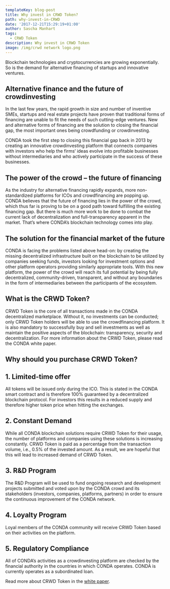 ```yaml
---
templateKey: blog-post
title: Why invest in CRWD Token?
path: why-invest-in-CRWD
date: '2017-12-21T15:29:19+01:00'
author: Sascha Manhart
tags:
  - CRWD Token
description: Why invest in CRWD Token
image: /img/crwd network logo.png
---
```

Blockchain technologies and cryptocurrencies are growing exponentially. So is the demand for alternative financing of startups and innovative ventures.

## Alternative finance and the future of crowdinvesting

In the last few years, the rapid growth in size and number of inventive SMEs, startups and real estate projects have proven that traditional forms of financing are unable to fit the needs of such cutting-edge ventures. New and alternative forms of financing are the solution to closing the financial gap, the most important ones being crowdfunding or crowdinvesting.

CONDA took the first step to closing this financial gap back in 2013 by creating an innovative crowdinvesting platform that connects companies with investors who help the firms‘ ideas evolve into profitable businesses without intermediaries and who actively participate in the success of these businesses.

## The power of the crowd – the future of financing

As the industry for alternative financing rapidly expands, more non-standardized platforms for ICOs and crowdfinancing are popping up. CONDA believes that the future of financing lies in the power of the crowd, which thus far is proving to be on a good path toward fulfilling the existing financing gap. But there is much more work to be done to combat the current lack of decentralization and full-transparency apparent in the market. That’s where CONDA’s blockchain technology comes into play.

## The solution for the financial market of the future

CONDA is facing the problems listed above head-on: by creating the missing decentralized infrastructure built on the blockchain to be utilized by companies seeking funds, investors looking for investment options and other platform operators providing similarly appropriate tools. With this new platform, the power of the crowd will reach its full potential by being fully decentralized, community-driven, transparent, and without any boundaries in the form of intermediaries between the participants of the ecosystem.

## What is the CRWD Token?

CRWD Token is the core of all transactions made in the CONDA decentralized marketplace. Without it, no investments can be conducted; only CRWD Token holders will be able to use the crowdfinancing platform. It is also mandatory to successfully buy and sell investments as well as maintain the positive aspects of the blockchain: transparency, security and decentralization. For more information about the CRWD Token, please read the CONDA white paper.

## Why should you purchase CRWD Token?

## 1. Limited-time offer

All tokens will be issued only during the ICO. This is stated in the CONDA smart contract and is therefore 100% guaranteed by a decentralized blockchain protocol. For investors this results in a reduced supply and therefore higher token price when hitting the exchanges.

## 2. Constant Demand

While all CONDA blockchain solutions require CRWD Token for their usage, the number of platforms and companies using these solutions is increasing constantly. CRWD Token is paid as a percentage from the transaction volume, i.e., 0.5% of the invested amount. As a result, we are hopeful that this will lead to increased demand of CRWD Token.

## 3. R&D Program

The R&D Program will be used to fund ongoing research and development projects submitted and voted upon by the CONDA crowd and its stakeholders (investors, companies, platforms, partners) in order to ensure the continuous improvement of the CONDA network.

## 4. Loyalty Program

Loyal members of the CONDA community will receive CRWD Token based on their activities on the platform.

## 5. Regulatory Compliance

All of CONDA’s activities as a crowdinvesting platform are checked by the financial authority in the countries in which CONDA operates. CONDA is currently operates as a subordinated loan.

Read more about CRWD Token in the [white paper](https://ico.conda.online/wp-content/uploads/sites/2/2017/12/CONDA-White-paper.pdf).
